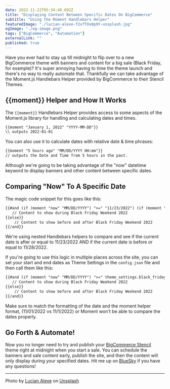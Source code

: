 ```yaml
---
date: 2022-11-22T05:34:40.692Z
title: "Displaying Content Between Specific Dates On BigCommerce" 
subtitle: "Using the Moment Handlebars Helper"
featuredImage: "./lucian-alexe-f2xfTOv0p9Y-unsplash.jpg"
ogImage: "./og-image.png"
tags: ["BigCommerce", "Automation"]
externalLink: ""
published: true
---
```


Have you ever had to stay up till midnight to flip over to a new BigCommerce theme with banners and content for a big sale (Black Friday, for example)? It's super annoying having to time the theme launch and there's no way to really automate that. Thankfully we can take advantage of the Moment.js Handlebars Helper provided by BigCommerce to their Stencil Themes.

## {{moment}} Helper and How It Works

The `{{moment}}` Handlebars Helper provides access to some aspects of the Moment.js library for handling and calculating dates and times. 

```html
{{moment "January 1, 2022" "YYYY-MM-DD"}}
\\ outputs 2022-01-01
```

You can also use it to calculate dates with relative date & time phrases:

```html
{{moment "5 hours ago" "MM/DD/YYYY HH:mm"}}
// outputs the Date and Time from 5 hours in the past.
```

Although we're going to be taking advantage of the "now" datetime keyword to display banners and other content between specific dates.

## Comparing "Now" To A Specific Date

The magic code snippet for this goes like this: 

```html
{{#and (if (moment "now" "MM/DD/YYYY") ">=" "11/23/2022") (if (moment "now" "MM/DD/YYYY") "<=" "11/28/2022")}}
   // Content to show during Black Friday Weekend 2022
{{else}}
    // Content to show before and after Black Friday Weekend 2022
{{/and}}
```

We're using nested Handlebars helpers to compare and see if the current date is after or equal to 11/23/2022 AND if the current date is before or equal to 11/28/2022. 

If you're going to use this logic in multiple places across the site, you can set your start and end dates as Theme Settings in the `config.json` file and then call them like this: 

```html
{{#and (if (moment "now" "MM/DD/YYYY") ">=" theme_settings.black_friday_start_date) (if (moment "now" "MM/DD/YYYY") "<=" theme_settings.black_friday_end_date)}}
   // Content to show during Black Friday Weekend 2022
{{else}}
    // Content to show before and after Black Friday Weekend 2022
{{/and}}
```

Make sure to match the formatting of the date and the moment helper format, (11/01/2022 vs 11/1/2022) or Moment won't be able to compare the dates properly.

## Go Forth & Automate!

Now you no longer need to try and publish your [BigCommerce Stencil](/blog/bigcommerce-stencil-ci-cd-with-github-actions/) theme right at midnight when you start a sale. You can schedule the banners and sale content early, publish the site, and then the content will only display during your specified dates. Hit me up on [BlueSky](https://bsky.app/profile/jackharner.com) if you have any questions!

---

Photo by <a href="https://unsplash.com/@lucian_alexe?utm_source=unsplash&utm_medium=referral&utm_content=creditCopyText">Lucian Alexe</a> on <a href="https://unsplash.com/?utm_source=unsplash&utm_medium=referral&utm_content=creditCopyText">Unsplash</a>
  